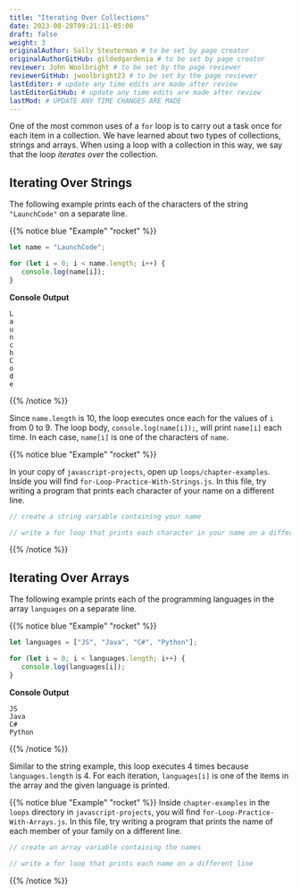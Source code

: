 ```yaml
---
title: "Iterating Over Collections"
date: 2023-08-28T09:21:11-05:00
draft: false
weight: 3
originalAuthor: Sally Steuterman # to be set by page creator
originalAuthorGitHub: gildedgardenia # to be set by page creator
reviewer: John Woolbright # to be set by the page reviewer
reviewerGitHub: jwoolbright23 # to be set by the page reviewer
lastEditor: # update any time edits are made after review
lastEditorGitHub: # update any time edits are made after review
lastMod: # UPDATE ANY TIME CHANGES ARE MADE
---
```


One of the most common uses of a `for` loop is to carry out a task once for each item in a collection. We have learned about two types of collections, strings and arrays. When using a loop with a collection in this way, we say that the loop *iterates over* the collection.

## Iterating Over Strings

The following example prints each of the characters of the string `"LaunchCode"` on a separate line.

{{% notice blue "Example" "rocket" %}}
   ```js {linenos=table}
   let name = "LaunchCode";

   for (let i = 0; i < name.length; i++) {
      console.log(name[i]);
   }
   ```

   **Console Output**

   ```console
   L
   a
   u
   n
   c
   h
   C
   o
   d
   e
   ```
{{% /notice %}}

Since `name.length` is 10, the loop executes once each for the values of `i` from 0 to 9. The loop body, `console.log(name[i]);`, will print `name[i]` each time. In each case, `name[i]` is one of the characters of `name`.

{{% notice blue "Example" "rocket" %}}

   In your copy of `javascript-projects`, open up `loops/chapter-examples`. Inside you will find `for-Loop-Practice-With-Strings.js`. In this file, try writing a program that prints each character of your name on a different line.

   ```js
   // create a string variable containing your name

   // write a for loop that prints each character in your name on a different line
   ```
{{% /notice %}}

## Iterating Over Arrays

The following example prints each of the programming languages in the array `languages` on a separate line.

{{% notice blue "Example" "rocket" %}}

   ```js {linenos=table}
   let languages = ["JS", "Java", "C#", "Python"];

   for (let i = 0; i < languages.length; i++) {
      console.log(languages[i]);
   }
   ```

   **Console Output**

   ```console
   JS
   Java
   C#
   Python
   ```

{{% /notice %}}

Similar to the string example, this loop executes 4 times because
`languages.length` is 4. For each iteration, `languages[i]` is one of the
items in the array and the given language is printed.

{{% notice blue "Example" "rocket" %}}
   Inside `chapter-examples` in the `loops` directory in `javascript-projects`, you will find `for-Loop-Practice-With-Arrays.js`. In this file, try writing a program that prints the name of each member of your family on a different line.

   ```js {linenos=table}
   // create an array variable containing the names

   // write a for loop that prints each name on a different line
   ```
{{% /notice %}}